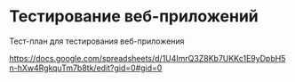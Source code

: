 # Тестирование веб-приложений


Тест-план для тестирования веб-приложения

https://docs.google.com/spreadsheets/d/1U4ImrQ3Z8Kb7UKKc1E9yDpbH5n-hXw4RgkquTm7b8tk/edit?gid=0#gid=0
